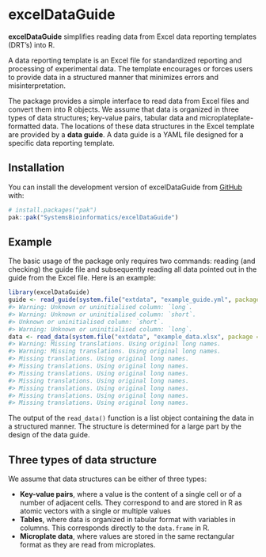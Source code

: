 
<!-- README.md is generated from README.Rmd. Please edit that file -->

# excelDataGuide

<!-- badges: start -->
<!-- badges: end -->

**excelDataGuide** simplifies reading data from Excel data reporting
templates (DRT’s) into R.

A data reporting template is an Excel file for standardized reporting
and processing of experimental data. The template encourages or forces
users to provide data in a structured manner that minimizes errors and
misinterpretation.

The package provides a simple interface to read data from Excel files
and convert them into R objects. We assume that data is organized in
three types of data structures; key-value pairs, tabular data and
microplateplate-formatted data. The locations of these data structures
in the Excel template are provided by a **data guide**. A data guide is
a YAML file designed for a specific data reporting template.

## Installation

You can install the development version of excelDataGuide from
[GitHub](https://github.com/) with:

``` r
# install.packages("pak")
pak::pak("SystemsBioinformatics/excelDataGuide")
```

## Example

The basic usage of the package only requires two commands: reading (and
checking) the guide file and subsequently reading all data pointed out
in the guide from the Excel file. Here is an example:

``` r
library(excelDataGuide)
guide <- read_guide(system.file("extdata", "example_guide.yml", package = "excelDataGuide"))
#> Warning: Unknown or uninitialised column: `long`.
#> Warning: Unknown or uninitialised column: `short`.
#> Unknown or uninitialised column: `short`.
#> Warning: Unknown or uninitialised column: `long`.
data <- read_data(system.file("extdata", "example_data.xlsx", package = "excelDataGuide"), guide)
#> Warning: Missing translations. Using original long names.
#> Warning: Missing translations. Using original long names.
#> Missing translations. Using original long names.
#> Missing translations. Using original long names.
#> Missing translations. Using original long names.
#> Missing translations. Using original long names.
#> Missing translations. Using original long names.
#> Missing translations. Using original long names.
#> Missing translations. Using original long names.
```

The output of the `read_data()` function is a list object containing the
data in a structured manner. The structure is determined for a large
part by the design of the data guide.

## Three types of data structure

We assume that data structures can be either of three types:

- **Key-value pairs**, where a value is the content of a single cell or
  of a number of adjacent cells. They correspond to and are stored in R
  as atomic vectors with a single or multiple values
- **Tables**, where data is organized in tabular format with variables
  in columns. This corresponds directly to the `data.frame` in R.
- **Microplate data**, where values are stored in the same rectangular
  format as they are read from microplates.
